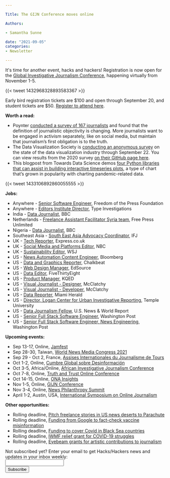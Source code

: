 ```yaml
---

Title: The GIJN Conference moves online

Authors: 

- Samantha Sunne

date: "2021-09-05"
categories:
- Newsletter

---
```


It's time for another event, hacks and hackers! Registration is now open for the [Global Investigative Journalism Conference](https://gijn.org/2021/03/24/the-global-investigative-journalism-conference-goes-online-oct-2021-we-head-to-sydney-in-22/), happening virtually from November 1-5. 

{{< tweet 1432968328893583367 >}}

Early bird registration tickets are $100 and open through September 20, and student tickets are $50. [Register to attend here](https://www.eventbrite.com/e/global-investigative-journalism-conference-gijc21-nov-1-5-online-tickets-165101937339?mc_cid=6d8159d1a5&mc_eid=527b5eb6fb).

**Worth a read:**



* Poynter [conducted a survey of 167 journalists](https://www.poynter.org/ethics-trust/2021/journalists-who-question-objectivity-still-value-truth-telling-study-finds/) and found that the definition of journalistic objectivity is changing. More journalists want to be engaged in activism separately, like on social media, but maintain that journalism’s first obligation is to the truth.
* The Data Visualization Society is [conducting an anonymous survey](https://www.surveymonkey.com/r/dataviz2021) on the state of the data visualization industry through September 22. You can view results from the 2020 survey [on their GitHub page here](https://github.com/data-visualization-society/data_visualization_survey/tree/master/data/2020).
* This blogpost from Towards Data Science demos [four Python libraries that can assist in building interactive timeseries plots](https://towardsdatascience.com/top-4-python-libraries-to-build-interactive-timeseries-plots-f2214cc9b1ea), a type of chart that’s grown in popularity with charting pandemic-related data.

{{< tweet 1433106892860055555 >}}

**Jobs:**



* Anywhere - [Senior Software Engineer](https://freedom.press/jobs/sr-software-engineers-securedrop/), Freedom of the Press Foundation
* Anywhere - [Editors Institute Director](https://typemediacenter.org/type-investigations-seeks-director-editors-institute/), Type Investigations
* India - [Data Journalist](https://careerssearch.bbc.co.uk/jobs/job/Journalist-Data-South-Asia-Visual-Journalism/55543), BBC
* Netherlands - [Freelance Assistant Facilitator Syria team](https://www.freepressunlimited.org/en/jobs/freelance-assistant-facilitator-syria-team), Free Press Unlimited
* Nigeria - [Data Journalist](https://careerssearch.bbc.co.uk/jobs/job/Journalist-Data-Journalist-BBC-World-Service/55752), BBC
* Southeast Asia - [South East Asia Advocacy Coordinator](https://www.ifj.org/who/job-vacancies.html), IFJ
* UK - [Tech Reporter](https://www.cisionjobs.co.uk/job/104413/express-co-uk-technology-reporter-casual-/), Express.co.uk
* UK - [Social Media and Platforms Editor](https://www.cisionjobs.co.uk/job/104409/nbc-news-social-media-and-platforms-editor/), NBC
* UK - [Sustainability Editor](https://dowjones.jobs/london-gbr/bureau-chief-wsj-pro-sustainable-business/356B650BA5AD4A2BBB856A5A3FED2441/job/), WSJ 
* US - [News Automation Content Engineer](https://www.ire.org/job-center/news-automation-content-engineer-2/), Bloomberg
* US - [Data and Graphics Reporter](https://www.chalkbeat.org/pages/careers?gh_jid=4554798003), Chalkbeat
* US - [Web Design Manager](https://www.snd.org/jobs/view/web-design-manager/), EdSource
* US - [Data Editor](https://fivethirtyeight.com/features/were-hiring-a-data-editor/), FiveThirtyEight
* US - [Product Manager](https://kqed.applytojob.com/apply/V8NI2xyk7S/FullTime-Product-Manager-Content-Experiences?source=news+nerdery), KQED
* US - [Visual Journalist - Designer](https://jobs.jobvite.com/mcclatchy/job/ompvgfwg), McClatchy
* US - [Visual Journalist - Developer](https://jobs.jobvite.com/mcclatchy/job/owKvgfwL), McClatchy
* US - [Data Reporter](https://jobs.jobvite.com/mcclatchy/job/o0wDgfw9), Miami Herald
* US - [Director, Logan Center for Urban Investigative Reporting](https://klein.temple.edu/about/available-positions/director-logan-center-urban-investigative-reporting), Temple University
* US - [Data Journalism Fellow](https://www.ire.org/job-center/data-journalism-fellow-2/), ​​U.S. News & World Report
* US - [Senior Full Stack Software Engineer](https://washpost.wd5.myworkdayjobs.com/washingtonpostcareers/job/DC-Washington-TWP-Headquarters/Senior-Full-Stack-Software-Engineer_JR-90272548), Washington Post
* US - [Senior Full Stack Software Engineer, News Engineering](https://washpost.wd5.myworkdayjobs.com/washingtonpostcareers/job/DC-Washington-TWP-Headquarters/Senior-Full-Stack-Software-Engineer--News-Engineering_JR-90272601), Washington Post

**Upcoming events:**



* Sep 13-17, Online, [Jamfest](https://jamlab.africa/jamfest/)
* Sep 28-30, Taiwan, [World News Media Congress 2021](https://wan-ifra.org/2020/11/wan-ifra-announces-new-dates-for-world-news-media-congress-2021/)
* Sep 29 - Oct 2, France, [Assises Internationales du Journalisme de Tours](https://www.journalisme.com/les-assises-2021/prochaines-assises-internationales-du-journalisme-du-29-septembre-au-2-octobre/)
* Oct 1-2, Online, [Cumbre Global sobre Desinformación](https://cumbredesinformacion.com)
* Oct 3-5, Africa/Online, [African Investigative Journalism Conference](https://aijc.africa/wp-content/uploads/2021/03/AIJC-Five-Cities-call-2.pdf)
* Oct 7-8, Online, [Truth and Trust Online Conference](https://truthandtrustonline.com)
* Oct 14-15, Online, [ONA Insights](http://insights.journalists.org/)
* Nov 1-5, Online, [GIJN Conference](https://gijn.org/2021/03/24/the-global-investigative-journalism-conference-goes-online-oct-2021-we-head-to-sydney-in-22/)
* Nov 3-4, Online, [News Philanthropy Summit](https://www.lenfestinstitute.org/news-philanthropy-network/2021-news-philanthropy-network-summit-announcement/)
* April 1-2, Austin, USA, [International Symposium on Online Journalism](https://isoj.org/)

**Other opportunities:**



* Rolling deadline, [Pitch freelance stories in US news deserts to Parachute](https://parachutemagazine.com/)
* Rolling deadline, [Funding from Google to fact-check vaccine misinformation](https://blog.google/outreach-initiatives/google-news-initiative/open-fund-projects-debunking-vaccine-misinformation/)
* Rolling deadline, [Funding to cover Covid in Black Sea countries](https://www.gmfus.org/program/black-sea-trust-regional-cooperation)
* Rolling deadline, [IWMF relief grant for COVID-19 struggles](https://iwmf.submittable.com/submit/41e7f7ce-db40-4ff6-873f-e24450e27497/journalism-relief-fund-english)
* Rolling deadline, [Eyebeam grants for artistic contributions to journalism](https://www.eyebeam.org/eyebeam-center-for-the-future-of-journalism/)

<div id="mc_embed_signup"><form id="mc-embedded-subscribe-form" class="validate" action="//hackshackers.us1.list-manage.com/subscribe/post?u=c56f2e53d5ed6ef87f8aaa75c&amp;id=fb2bc6f10b" method="post" name="mc-embedded-subscribe-form" novalidate="" target="_blank">

<div id="mc_embed_signup_scroll">

<div class="mc-field-group"><label for="mce-EMAIL">Not subscribed yet? Enter your email to get Hacks/Hackers news and updates in your inbox weekly:  </label></div>

<div class="mc-field-group"><input id="mce-EMAIL" class="required email" name="EMAIL" type="email" value="" /></div>

<!-- real people should not fill this in and expect good things - do not remove this or risk form bot signups-->

<div style="position: absolute; left: -5000px;"><input tabindex="-1" name="b_c56f2e53d5ed6ef87f8aaa75c_fb2bc6f10b" type="text" value="" /></div>

<div class="clear"><input id="mc-embedded-subscribe" class="button" name="subscribe" type="submit" value="Subscribe" /></div>

</div>

</form></div>

<!--End mc_embed_signup-->

<meta name="twitter:card" content="summary">

<meta name="twitter:image:src" content="https://hackshackers.com/content-images/about/hackshackers_logomark.png">
